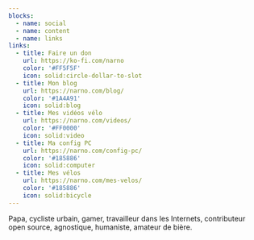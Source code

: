 ```yaml
---
blocks:
  - name: social
  - name: content
  - name: links
links:
  - title: Faire un don
    url: https://ko-fi.com/narno
    color: '#FF5F5F'
    icon: solid:circle-dollar-to-slot
  - title: Mon blog
    url: https://narno.com/blog/
    color: '#1A4A91'
    icon: solid:blog
  - title: Mes vidéos vélo
    url: https://narno.com/videos/
    color: '#FF0000'
    icon: solid:video
  - title: Ma config PC
    url: https://narno.com/config-pc/
    color: '#185886'
    icon: solid:computer
  - title: Mes vélos
    url: https://narno.com/mes-velos/
    color: '#185886'
    icon: solid:bicycle
---
```

Papa, cycliste urbain, gamer, travailleur dans les Internets, contributeur open source, agnostique, humaniste, amateur de bière.
